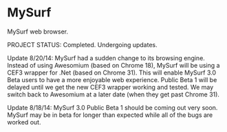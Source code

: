 MySurf
======

MySurf web browser.


PROJECT STATUS: Completed. Undergoing updates. 

Update 8/20/14: MySurf had a sudden change to its browsing engine. Instead of using Awesomium (based on Chrome 18), MySurf will be using a CEF3 wrapper for .Net (based on Chrome 31). This will enable MySurf 3.0 Beta users to have a more enjoyable web experience. Public Beta 1 will be delayed until we get the new CEF3 wrapper working and tested. We may switch back to Awesomium at a later date (when they get past Chrome 31).

Update 8/18/14: MySurf 3.0 Public Beta 1 should be coming out very soon. MySurf may be in beta for longer than expected while all of the bugs are worked out.
